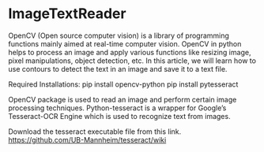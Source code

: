 # ImageTextReader

OpenCV (Open source computer vision) is a library of programming functions mainly aimed at real-time computer vision. OpenCV in python helps to process an image and apply various functions like resizing image, pixel manipulations, object detection, etc. In this article, we will learn how to use contours to detect the text in an image and save it to a text file.

Required Installations:
pip install opencv-python
pip install pytesseract

OpenCV package is used to read an image and perform certain image processing techniques. Python-tesseract is a wrapper for Google’s Tesseract-OCR Engine which is used to recognize text from images.

Download the tesseract executable file from this link. https://github.com/UB-Mannheim/tesseract/wiki
